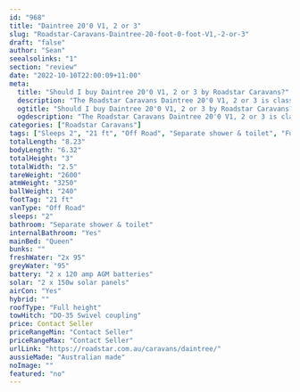 ```yaml
---
id: "968"
title: "Daintree 20'0 V1, 2 or 3"
slug: "Roadstar-Caravans-Daintree-20-foot-0-foot-V1,-2-or-3"
draft: "false"
author: "Sean"
seealsolinks: "1"
section: "review"
date: "2022-10-10T22:00:09+11:00"
meta:
  title: "Should I buy Daintree 20'0 V1, 2 or 3 by Roadstar Caravans?"
  description: "The Roadstar Caravans Daintree 20'0 V1, 2 or 3 is classed as Off Road, and sleeps 2 people. It is Australian made and comes in at 21 ft. It generally has Separate shower & toilet."
  ogtitle: "Should I buy Daintree 20'0 V1, 2 or 3 by Roadstar Caravans?"
  ogdescription: "The Roadstar Caravans Daintree 20'0 V1, 2 or 3 is classed as Off Road, and sleeps 2 people. It is Australian made and comes in at 21 ft. It generally has Separate shower & toilet."
categories: ["Roadstar Caravans"]
tags: ["Sleeps 2", "21 ft", "Off Road", "Separate shower & toilet", "Full height", "Price Unknown", "Australian made"]
totalLength: "8.23"
bodyLength: "6.32"
totalHeight: "3"
totalWidth: "2.5"
tareWeight: "2600"
atmWeight: "3250"
ballWeight: "240"
footTag: "21 ft"
vanType: "Off Road"
sleeps: "2"
bathroom: "Separate shower & toilet"
internalBathroom: "Yes"
mainBed: "Queen"
bunks: ""
freshWater: "2x 95"
greyWater: "95"
battery: "2 x 120 amp AGM batteries"
solar: "2 x 150w solar panels"
airCon: "Yes"
hybrid: ""
roofType: "Full height"
towHitch: "DO-35 Swivel coupling"
price: Contact Seller
priceRangeMin: "Contact Seller"
priceRangeMax: "Contact Seller"
urlLink: "https://roadstar.com.au/caravans/daintree/"
aussieMade: "Australian made"
noImage: ""
featured: "no"
---
```

